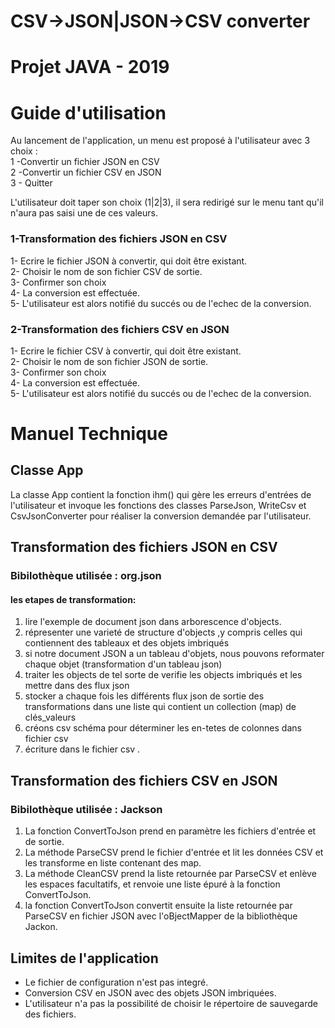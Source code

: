 # CSV->JSON|JSON->CSV converter

# Projet JAVA - 2019


# Guide d'utilisation
Au lancement de l'application, un menu est proposé à l'utilisateur avec 3 choix : <br/>
1 -Convertir un fichier JSON en CSV <br/>
2 -Convertir un fichier CSV en JSON <br/>
3 - Quitter<br/>

L'utilisateur doit taper son choix (1|2|3), il sera redirigé sur le menu tant qu'il n'aura pas saisi une de ces valeurs. <br/>

### 1-Transformation des fichiers JSON en CSV
1- Ecrire le fichier JSON à convertir, qui doit être existant. <br/>
2- Choisir le nom de son fichier CSV de sortie. <br/>
3- Confirmer son choix <br/>
4- La conversion est effectuée. <br/>
5- L'utilisateur est alors notifié du succés ou de l'echec de la conversion. <br/>

### 2-Transformation des fichiers CSV en JSON
1- Ecrire le fichier CSV à convertir, qui doit être existant. <br/>
2- Choisir le nom de son fichier JSON de sortie.<br/>
3- Confirmer son choix <br/>
4- La conversion est effectuée. <br/>
5- L'utilisateur est alors notifié du succés ou de l'echec de la conversion. <br/>


# Manuel Technique

## Classe App
La classe App contient la fonction ihm() qui gère les erreurs d'entrées de l'utilisateur et invoque les fonctions des classes ParseJson, WriteCsv et CsvJsonConverter pour réaliser la conversion demandée par l'utilisateur.

## Transformation des fichiers JSON en CSV 
### Bibilothèque utilisée : org.json
#### les etapes de transformation:
1. lire l'exemple de document json dans arborescence d'objects. </br>
2. répresenter une varieté de structure d'objects ,y compris celles qui contiennent des tableaux et des objets imbriqués <br/>
3. si notre document JSON a un tableau d'objets, nous pouvons reformater chaque objet (transformation d'un tableau json) <br/>
4. traiter les objects de tel sorte de verifie les objects imbriqués et les mettre dans des flux json  <br/>
5. stocker a chaque fois les différents flux json de sortie des transformations dans une liste qui contient un collection (map) de clés_valeurs  <br/>
6. créons csv schéma pour déterminer les en-tetes de colonnes dans fichier csv  <br/>
7. écriture  dans le fichier csv .  <br/>

## Transformation des fichiers CSV en JSON

### Bibilothèque utilisée : Jackson
1. La fonction ConvertToJson prend en paramètre les fichiers d'entrée et de sortie. <br/>
2. La méthode ParseCSV prend le fichier d'entrée et lit les données CSV et les transforme en liste contenant des map. <br/>
3. La méthode CleanCSV prend la liste retournée par ParseCSV et enlève les espaces facultatifs, et renvoie une liste épuré à la fonction ConvertToJson. <br/>
4. la fonction ConvertToJson convertit ensuite la liste retournée par ParseCSV en fichier JSON avec l'oBjectMapper de la bibliothèque Jackon. <br/>

## Limites de l'application 
- Le fichier de configuration n'est pas integré.
- Conversion CSV en JSON avec des objets JSON imbriquées.
- L'utilisateur n'a pas la possibilité de choisir le répertoire de sauvegarde des fichiers. 
